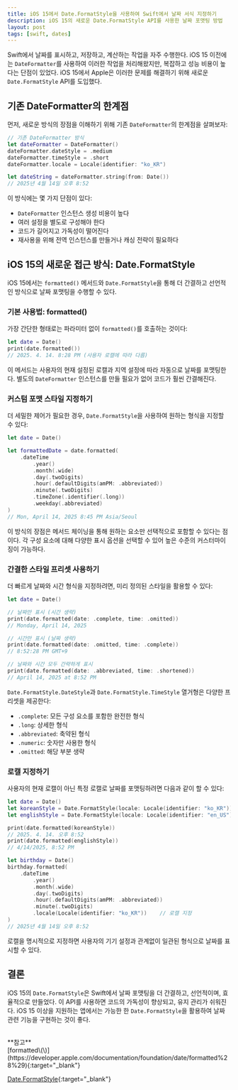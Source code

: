 ```yaml
---
title: iOS 15에서 Date.FormatStyle을 사용하여 Swift에서 날짜 서식 지정하기
description: iOS 15의 새로운 Date.FormatStyle API를 사용한 날짜 포맷팅 방법
layout: post
tags: [swift, dates]
---
```


Swift에서 날짜를 표시하고, 저장하고, 계산하는 작업을 자주 수행한다. iOS 15 이전에는 `DateFormatter`를 사용하여 이러한 작업을 처리해왔지만, 복잡하고 성능 비용이 높다는 단점이 있었다. iOS 15에서 Apple은 이러한 문제를 해결하기 위해 새로운 `Date.FormatStyle` API를 도입했다.

## 기존 DateFormatter의 한계점
먼저, 새로운 방식의 장점을 이해하기 위해 기존 `DateFormatter`의 한계점을 살펴보자:

```swift
// 기존 DateFormatter 방식
let dateFormatter = DateFormatter()
dateFormatter.dateStyle = .medium
dateFormatter.timeStyle = .short
dateFormatter.locale = Locale(identifier: "ko_KR")

let dateString = dateFormatter.string(from: Date())
// 2025년 4월 14일 오후 8:52
```

이 방식에는 몇 가지 단점이 있다:
* `DateFormatter` 인스턴스 생성 비용이 높다
* 여러 설정을 별도로 구성해야 한다
* 코드가 길어지고 가독성이 떨어진다
* 재사용을 위해 전역 인스턴스를 만들거나 캐싱 전략이 필요하다

## iOS 15의 새로운 접근 방식: Date.FormatStyle
iOS 15에서는 `formatted()` 메서드와 `Date.FormatStyle`을 통해 더 간결하고 선언적인 방식으로 날짜 포맷팅을 수행할 수 있다.

### 기본 사용법: formatted()
가장 간단한 형태로는 파라미터 없이 `formatted()`를 호출하는 것이다:

```swift
let date = Date()
print(date.formatted())
// 2025. 4. 14. 8:28 PM (사용자 로캘에 따라 다름)
```

이 메서드는 사용자의 현재 설정된 로캘과 지역 설정에 따라 자동으로 날짜를 포맷팅한다. 별도의 `DateFormatter` 인스턴스를 만들 필요가 없어 코드가 훨씬 간결해진다.

### 커스텀 포맷 스타일 지정하기
더 세밀한 제어가 필요한 경우, `Date.FormatStyle`을 사용하여 원하는 형식을 지정할 수 있다:
```swift
let date = Date()

let formattedDate = date.formatted(
    .dateTime
        .year()
        .month(.wide)
        .day(.twoDigits)
        .hour(.defaultDigits(amPM: .abbreviated))
        .minute(.twoDigits)
        .timeZone(.identifier(.long))
        .weekday(.abbreviated)
)
// Mon, April 14, 2025 8:45 PM Asia/Seoul
```

이 방식의 장점은 메서드 체이닝을 통해 원하는 요소만 선택적으로 포함할 수 있다는 점이다. 각 구성 요소에 대해 다양한 표시 옵션을 선택할 수 있어 높은 수준의 커스터마이징이 가능하다.

### 간결한 스타일 프리셋 사용하기
더 빠르게 날짜와 시간 형식을 지정하려면, 미리 정의된 스타일을 활용할 수 있다:
```swift
let date = Date()

// 날짜만 표시 (시간 생략)
print(date.formatted(date: .complete, time: .omitted))
// Monday, April 14, 2025

// 시간만 표시 (날짜 생략)
print(date.formatted(date: .omitted, time: .complete))
// 8:52:28 PM GMT+9

// 날짜와 시간 모두 간략하게 표시
print(date.formatted(date: .abbreviated, time: .shortened))
// April 14, 2025 at 8:52 PM
```

`Date.FormatStyle.DateStyle`과 `Date.FormatStyle.TimeStyle` 열거형은 다양한 프리셋을 제공한다:
* `.complete`: 모든 구성 요소를 포함한 완전한 형식
* `.long`: 상세한 형식
* `.abbreviated`: 축약된 형식
* `.numeric`: 숫자만 사용한 형식
* `.omitted`: 해당 부분 생략

### 로캘 지정하기
사용자의 현재 로캘이 아닌 특정 로캘로 날짜를 포맷팅하려면 다음과 같이 할 수 있다:
```swift
let date = Date()
let koreanStyle = Date.FormatStyle(locale: Locale(identifier: "ko_KR"))
let englishStyle = Date.FormatStyle(locale: Locale(identifier: "en_US"))

print(date.formatted(koreanStyle))
// 2025. 4. 14. 오후 8:52
print(date.formatted(englishStyle))
// 4/14/2025, 8:52 PM

let birthday = Date()
birthday.formatted(
	.dateTime
        .year()
        .month(.wide)
        .day(.twoDigits)
        .hour(.defaultDigits(amPM: .abbreviated))
        .minute(.twoDigits)
        .locale(Locale(identifier: "ko_KR"))	// 로캘 지정
)
// 2025년 4월 14일 오후 8:52
```

로캘을 명시적으로 지정하면 사용자의 기기 설정과 관계없이 일관된 형식으로 날짜를 표시할 수 있다.

## 결론
iOS 15의 `Date.FormatStyle`은 Swift에서 날짜 포맷팅을 더 간결하고, 선언적이며, 효율적으로 만들었다. 이 API를 사용하면 코드의 가독성이 향상되고, 유지 관리가 쉬워진다. iOS 15 이상을 지원하는 앱에서는 가능한 한 `Date.FormatStyle`을 활용하여 날짜 관련 기능을 구현하는 것이 좋다.

<br>
**참고**
<br>
[formatted\(\)](https://developer.apple.com/documentation/foundation/date/formatted%28%29){:target="_blank"}

[Date.FormatStyle](https://developer.apple.com/documentation/foundation/date/formatstyle){:target="_blank"}